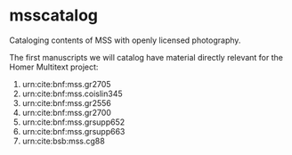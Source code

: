 # msscatalog

Cataloging contents of MSS with openly licensed photography.

The first manuscripts we will catalog have material directly relevant for the Homer Multitext project:

1. urn:cite:bnf:mss.gr2705
2. urn:cite:bnf:mss.coislin345
3. urn:cite:bnf:mss.gr2556
4. urn:cite:bnf:mss.gr2700
5. urn:cite:bnf:mss.grsupp652
6. urn:cite:bnf:mss.grsupp663
7. urn:cite:bsb:mss.cg88


